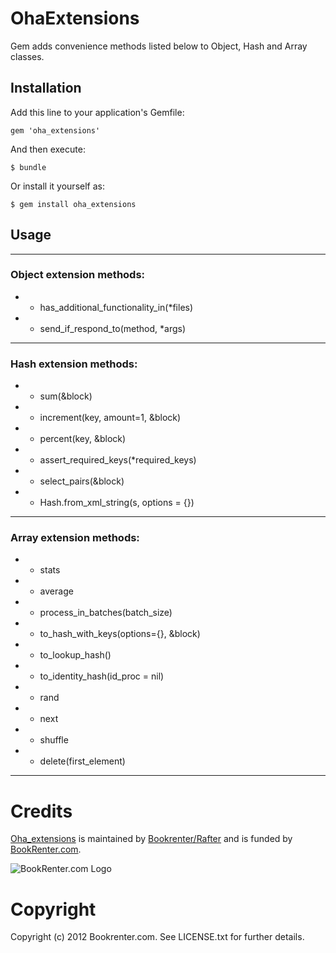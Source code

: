 # OhaExtensions

Gem adds convenience methods listed below to Object, Hash and Array classes.

## Installation

Add this line to your application's Gemfile:

    gem 'oha_extensions'

And then execute:

    $ bundle

Or install it yourself as:

    $ gem install oha_extensions

## Usage

***
### Object extension methods:

* - has_additional_functionality_in(*files)
* - send_if_respond_to(method, *args)

***
### Hash extension methods:

* - sum(&block)
* - increment(key, amount=1, &block)
* - percent(key, &block)
* - assert_required_keys(*required_keys)
* - select_pairs(&block)
* - Hash.from_xml_string(s, options = {})

***
### Array extension methods:

* - stats
* - average
* - process_in_batches(batch_size)
* - to_hash_with_keys(options={}, &block)
* - to_lookup_hash()
* - to_identity_hash(id_proc = nil)
* - rand
* - next
* - shuffle
* - delete(first_element)

***
# Credits

[Oha_extensions](https://github.com/bkr/oha_extensions) is maintained by [Bookrenter/Rafter](http://github.com/bkr) and is funded by [BookRenter.com](http://www.bookrenter.com "BookRenter.com").

![BookRenter.com Logo](http://assets0.bookrenter.com/images/header/bookrenter_logo.gif "BookRenter.com")

# Copyright

Copyright (c) 2012 Bookrenter.com. See LICENSE.txt for further details.